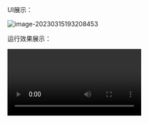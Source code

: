 UI展示：

![image-20230315193208453](img/image-20230315193208453.png)

运行效果展示：

<video src="img/media.mp4"></video>